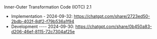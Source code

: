 Inner-Outer Transformation Code (IOTC) 2.1

- Implementation - 2024-09-32: https://chatgpt.com/share/2723ed50-2bdb-402f-8df2-f79b536a1f94
- Development ---- 2024-09-30: https://chatgpt.com/share/0b450a83-d206-46ef-8115-72c7304af25e
